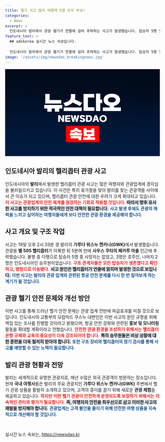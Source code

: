 ```yaml
---
title: 헬기 사고 발리 여행객 5명 모두 부상!
categories:
  - News
excerpt: >
  인도네시아 발리에서 관광 헬기가 연줄에 걸려 추락하는 사고가 발생했습니다. 탑승자 5명 모두 생존하며, 사고 후 헬기 안전성에 대한 우려가 커지고 있습니다. 발리의 헬기 투어 상품에 대한 주의가 필요합니다!
feature_text: >
  ## adskorea 실시간 뉴스 속보입니다.

  인도네시아 발리에서 관광 헬기가 연줄에 걸려 추락하는 사고가 발생했습니다. 탑승자 5명 모두 생존하며, 사고 후 헬기 안전성에 대한 우려가 커지고 있습니다. 발리의 헬기 투어 상품에 대한 주의가 필요합니다!
image: '/assets/img/newsdao_breakingnews.jpg'
---
```


<p><img src="/assets/img/newsdao_breakingnews.jpg" alt="adskorea 속보" /></p>

<h2 data-ke-size="size26">인도네시아 발리의 헬리콥터 관광 사고</h2>

<p data-ke-size="size16">인도네시아의 <b>발리</b>에서 발생한 헬리콥터 관광 사고는 많은 여행자와 관광업계에 경각심을 불러일으키고 있습니다. 이 사건은 특히 휴가철을 맞아 발리를 찾는 관광객들 사이에서 큰 이슈가 되고 있으며, 헬리콥터 관광 안전에 대한 우려가 크게 확대되고 있습니다. <b><span style="color: #ee2323;">이 사고는 관광업계의 안전 체계를 점검하는 기회로 작용할 것입니다.</span></b> <b><span style="background-color: #21538527;">따라서 향후 유사한 사고를 방지하기 위한 적극적인 안전 대책이 필요합니다.</span></b> <b><span style="color: #1a5490;">사고 발생 후에도 관광의 매력을 느끼고 싶어하는 여행자들에게 보다 안전한 관광 환경을 제공해야 합니다.</span></b></p>

<h2 data-ke-size="size26">사고 개요 및 구조 작업</h2>

<p data-ke-size="size16">사고는 19일 오후 2시 33분 경 발리의 <b>가루다 위스누 켄카나(GWK)</b>에서 발생했습니다. 관광용 <b>벨 505 헬리콥터</b>가 이륙한 뒤 5분여 만에 <b>사우스 쿠타의 페카투 마을</b> 인근에 추락했습니다. 불행 중 다행으로 탑승자 5명 중 사망자는 없었고, 3명은 호주인, 나머지 2명은 인도네시아인 승무원이었습니다. <b><span style="color: #ee2323;">구조 관계자들은 모든 탑승자가 생존했다고 확인하고, 병원으로 이송됐다.</span></b> <b><span style="background-color: #21538527;">사고 원인은 헬리콥터가 연줄에 얽히며 발생한 것으로 보입니다.</span></b> <b><span style="color: #1a5490;">이번 사고는 발리의 관광 업계와 관련된 항공 안전 문제를 다시 한 번 짚어보게 하는 계기가 될 것입니다.</span></b></p>

<h2 data-ke-size="size26">관광 헬기 안전 문제와 개선 방안</h2>

<p data-ke-size="size16">이번 사고를 통해 드러난 헬기 안전 문제는 관광 업계 전반에 파급효과를 미칠 것으로 보입니다. 인도네시아 교통부의 모캄마드 쿠스누 대변인은 이번 사고의 원인 규명을 위해 책임 있는 조사를 진행할 것이라고 밝혔으며, 항공 안전 강화와 관련된 <b>홍보 및 모니터링</b> 활동을 확대할 계획이라고 전했습니다. <b><span style="color: #ee2323;">안전한 관광 환경을 조성하기 위해서는 헬리콥터 운항 규제와 교육의 중요성이 더욱 강조되어야 합니다.</span></b> <b><span style="background-color: #21538527;">특히 승무원들은 비상 상황에 대한 훈련을 더욱 철저히 받아야 합니다.</span></b> <b><span style="color: #1a5490;">또한 구조 장비와 헬리콥터의 정기 검사를 통해 사고를 예방할 수 있는 노력이 필요합니다.</span></b></p>

<h2 data-ke-size="size26">발리 관광 현황과 전망</h2>

<p data-ke-size="size16">발리는 세계적으로 유명한 관광지로, 매년 수많은 외국 관광객이 방문하는 장소입니다. 현재 <b>국내 여행사</b>들은 발리의 주요 관광지인 <b>가루다 위스누 켄카나(GWK)</b> 주변에서 헬기 관광 상품을 활발히 소개하고 있으며, 고객의 흥미를 끌기 위해 새로운 <b>관광 체험</b>을 제공하고 있습니다. <b><span style="color: #ee2323;">하지만 이런 헬기 관광이 안전하게 운영되도록 보장하기 위해서는 지속적인 관리와 평가가 필요합니다.</span></b> <b><span style="background-color: #21538527;">즉, 여행자의 안전을 최우선으로 삼고 이러한 사고의 재발을 방지해야 합니다.</span></b> <b><span style="color: #1a5490;">관광업계는 고객 불안을 줄이기 위해 안전한 여행 상품을 지속적으로 개선해야 할 것입니다.</span></b></p>

<p data-ke-size="size16">&nbsp;</p>
실시간 뉴스 속보는, <a href="https://newsdao.kr" rel="dofollow">https://newsdao.kr</a>


